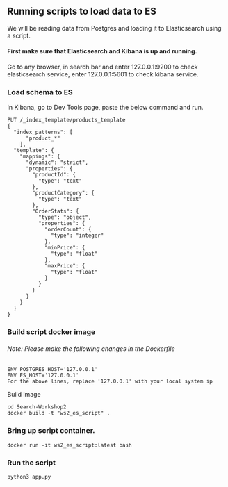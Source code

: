 ## Running scripts to load data to ES
We will be reading data from Postgres and loading it to Elasticsearch using a script.


#### First make sure that Elasticsearch and Kibana is up and running.
Go to any browser, in search bar and enter 127.0.0.1:9200 to check elasticsearch service, enter 
127.0.0.1:5601 to check kibana service.

### Load schema to ES
In Kibana, go to Dev Tools page, paste the below command and run. 
```
PUT /_index_template/products_template
{
  "index_patterns": [
      "product_*"
    ],
  "template": {
    "mappings": {
      "dynamic": "strict",
      "properties": {
        "productId": {
          "type": "text"
        },
        "productCategory": {
          "type": "text"
        },
        "OrderStats": {
          "type": "object",
          "properties": {
            "orderCount": {
              "type": "integer"
            },
            "minPrice": {
              "type": "float"
            },
            "maxPrice": {
              "type": "float"
            }
          }
        }
      }
    }
  }
}
```

### Build script docker image
###### Note: Please make the following changes in the Dockerfile 
```
ENV POSTGRES_HOST='127.0.0.1'
ENV ES_HOST='127.0.0.1'
For the above lines, replace '127.0.0.1' with your local system ip
```
Build image
```
cd Search-Workshop2
docker build -t "ws2_es_script" .
```

### Bring up script container.
```
docker run -it ws2_es_script:latest bash
```

### Run the script
```
python3 app.py
```


